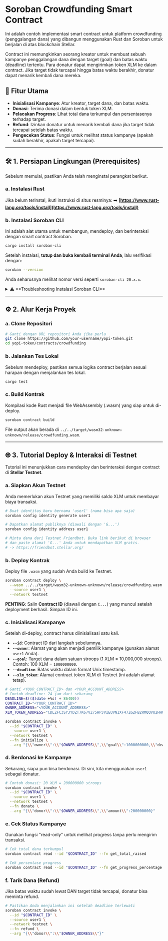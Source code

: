 # Soroban Crowdfunding Smart Contract

Ini adalah contoh implementasi smart contract untuk platform crowdfunding (penggalangan dana) yang dibangun menggunakan Rust dan Soroban untuk berjalan di atas blockchain Stellar.

Contract ini memungkinkan seorang kreator untuk membuat sebuah kampanye penggalangan dana dengan target (goal) dan batas waktu (deadline) tertentu. Para donatur dapat mengirimkan token XLM ke dalam contract. Jika target tidak tercapai hingga batas waktu berakhir, donatur dapat menarik kembali dana mereka.

## 🚀 Fitur Utama
- **Inisialisasi Kampanye**: Atur kreator, target dana, dan batas waktu.
- **Donasi**: Terima donasi dalam bentuk token XLM.
- **Pelacakan Progress**: Lihat total dana terkumpul dan persentasenya terhadap target.
- **Refund**: Izinkan donatur untuk menarik kembali dana jika target tidak tercapai setelah batas waktu.
- **Pengecekan Status**: Fungsi untuk melihat status kampanye (apakah sudah berakhir, apakah target tercapai).

---

## 🛠️ 1. Persiapan Lingkungan (Prerequisites)

Sebelum memulai, pastikan Anda telah menginstal perangkat berikut.

### a. Instalasi Rust
Jika belum terinstal, ikuti instruksi di situs resminya:
➡️ **[https://www.rust-lang.org/tools/install](https://www.rust-lang.org/tools/install)**

### b. Instalasi Soroban CLI
Ini adalah alat utama untuk membangun, mendeploy, dan berinteraksi dengan smart contract Soroban.

```sh
cargo install soroban-cli
```

Setelah instalasi, **tutup dan buka kembali terminal Anda**, lalu verifikasi dengan:
```sh
soroban --version
```
Anda seharusnya melihat nomor versi seperti `soroban-cli 20.x.x`.

<details>
<summary>⚠️ **Troubleshooting Instalasi Soroban CLI**</summary>

Jika Anda mengalami masalah saat instalasi, coba solusi berikut:

1.  **Error: `soroban: command not found`**
    Ini berarti lokasi instalasi `cargo` belum ada di `PATH` terminal Anda. Jalankan perintah ini, lalu tutup dan buka kembali terminal Anda.
    ```sh
    source "$HOME/.cargo/env"
    ```

2.  **Error: `binary 'stellar' already exists...`**
    Ini berarti ada konflik dengan versi lama (`stellar-cli`). Gunakan flag `--force` untuk menimpanya.
    ```sh
    cargo install soroban-cli --force
    ```

3.  **Error Kompilasi (`could not compile soroban-cli`)**
    Ini bisa terjadi karena *cache* atau versi yang tidak cocok. Solusinya adalah melakukan instalasi bersih:
    ```sh
    # 1. Uninstall versi yang mungkin sudah terinstal sebagian
    cargo uninstall soroban-cli

    # 2. Coba instal lagi
    cargo install soroban-cli
    ```
</details>

---

## ⚙️ 2. Alur Kerja Proyek

### a. Clone Repositori
```sh
# Ganti dengan URL repositori Anda jika perlu
git clone https://github.com/your-username/yopi-token.git
cd yopi-token/contracts/crowdfunding
```

### b. Jalankan Tes Lokal
Sebelum mendeploy, pastikan semua logika contract berjalan sesuai harapan dengan menjalankan tes lokal.
```sh
cargo test
```

### c. Build Kontrak
Kompilasi kode Rust menjadi file WebAssembly (.wasm) yang siap untuk di-deploy.
```sh
soroban contract build
```
File output akan berada di `../../target/wasm32-unknown-unknown/release/crowdfunding.wasm`.

---

## 🌐 3. Tutorial Deploy & Interaksi di Testnet

Tutorial ini menunjukkan cara mendeploy dan berinteraksi dengan contract di **Stellar Testnet**.

### a. Siapkan Akun Testnet
Anda memerlukan akun Testnet yang memiliki saldo XLM untuk membayar biaya transaksi.

```sh
# Buat identitas baru bernama 'user1' (nama bisa apa saja)
soroban config identity generate user1

# Dapatkan alamat publiknya (diawali dengan 'G...')
soroban config identity address user1

# Minta dana dari Testnet Friendbot. Buka link berikut di browser
# dan paste alamat 'G...' Anda untuk mendapatkan XLM gratis.
# -> https://friendbot.stellar.org/
```

### b. Deploy Kontrak
Deploy file `.wasm` yang sudah Anda build ke Testnet.

```sh
soroban contract deploy \
  --wasm ../../target/wasm32-unknown-unknown/release/crowdfunding.wasm \
  --source user1 \
  --network testnet
```
**PENTING**: Salin **Contract ID** (diawali dengan `C...`) yang muncul setelah deployment berhasil. Simpan ID ini.

### c. Inisialisasi Kampanye
Setelah di-deploy, contract harus diinisialisasi satu kali.

- **`--id`**: Contract ID dari langkah sebelumnya.
- **`--owner`**: Alamat yang akan menjadi pemilik kampanye (gunakan alamat `user1` Anda).
- **`--goal`**: Target dana dalam satuan stroops (1 XLM = 10,000,000 stroops). Contoh: 100 XLM = `1000000000`.
- **`--deadline`**: Batas waktu dalam format Unix timestamp.
- **`--xlm_token`**: Alamat contract token XLM di Testnet (ini adalah alamat tetap).

```sh
# Ganti <YOUR_CONTRACT_ID> dan <YOUR_ACCOUNT_ADDRESS>
# Contoh deadline: 24 jam dari sekarang
DEADLINE=$(($(date +%s) + 86400))
CONTRACT_ID="<YOUR_CONTRACT_ID>"
OWNER_ADDRESS="<YOUR_ACCOUNT_ADDRESS>"
XLM_TOKEN_ADDRESS="CDLZFC3SYJYDZT7K67VZ75HPJVIEUVNIXF47ZG2FB2RMQQVU2HHGCYSC"

soroban contract invoke \
  --id "$CONTRACT_ID" \
  --source user1 \
  --network testnet \
  --fn initialize \
  --arg "{\\"owner\\":\\"$OWNER_ADDRESS\\",\\"goal\\":1000000000,\\"deadline\\":$DEADLINE,\\"xlm_token\\":\\"$XLM_TOKEN_ADDRESS\\"}"
```

### d. Berdonasi ke Kampanye
Sekarang, siapa pun bisa berdonasi. Di sini, kita menggunakan `user1` sebagai donatur.

```sh
# Contoh donasi: 20 XLM = 200000000 stroops
soroban contract invoke \
  --id "$CONTRACT_ID" \
  --source user1 \
  --network testnet \
  --fn donate \
  --arg "{\\"donor\\":\\"$OWNER_ADDRESS\\",\\"amount\\":200000000}"
```

### e. Cek Status Kampanye
Gunakan fungsi "read-only" untuk melihat progress tanpa perlu mengirim transaksi.

```sh
# Cek total dana terkumpul
soroban contract read --id "$CONTRACT_ID" --fn get_total_raised

# Cek persentase progress
soroban contract read --id "$CONTRACT_ID" --fn get_progress_percentage
```

### f. Tarik Dana (Refund)
Jika batas waktu sudah lewat DAN target tidak tercapai, donatur bisa meminta refund.

```sh
# Pastikan Anda menjalankan ini setelah deadline terlewati
soroban contract invoke \
  --id "$CONTRACT_ID" \
  --source user1 \
  --network testnet \
  --fn refund \
  --arg "{\\"donor\\":\\"$OWNER_ADDRESS\\"}"
```
